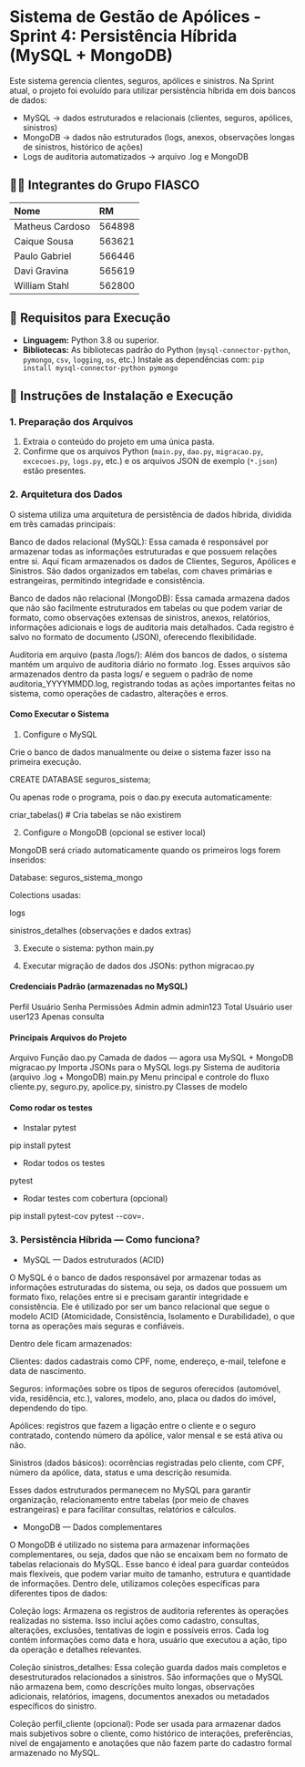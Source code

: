 # Sistema de Gestão de Apólices - Sprint 4: Persistência Híbrida (MySQL + MongoDB)

Este sistema gerencia clientes, seguros, apólices e sinistros.
Na Sprint atual, o projeto foi evoluído para utilizar persistência híbrida em dois bancos de dados:

- MySQL → dados estruturados e relacionais (clientes, seguros, apólices, sinistros)
- MongoDB → dados não estruturados (logs, anexos, observações longas de sinistros, histórico de ações)
- Logs de auditoria automatizados → arquivo .log e MongoDB

## 🧑‍💻 Integrantes do Grupo FIASCO

| Nome | RM |
| :--- | :--- |
| Matheus Cardoso | 564898 |
| Caique Sousa | 563621 |
| Paulo Gabriel | 566446 |
| Davi Gravina | 565619 |
| William Stahl | 562800 |

## 🚀 Requisitos para Execução

  * **Linguagem:** Python 3.8 ou superior.
  * **Bibliotecas:** As bibliotecas padrão do Python (`mysql-connector-python`, `pymongo`, `csv`, `logging`, `os`, etc.) Instale as dependências com: `pip install mysql-connector-python pymongo`

## 💾 Instruções de Instalação e Execução

### 1\. Preparação dos Arquivos

1.  Extraia o conteúdo do projeto em uma única pasta.
2.  Confirme que os arquivos Python (`main.py`, `dao.py`, `migracao.py`, `excecoes.py`, `logs.py`, etc.) e os arquivos JSON de exemplo (`*.json`) estão presentes.

### 2\. Arquitetura dos Dados

O sistema utiliza uma arquitetura de persistência de dados híbrida, dividida em três camadas principais:

Banco de dados relacional (MySQL):
Essa camada é responsável por armazenar todas as informações estruturadas e que possuem relações entre si. Aqui ficam armazenados os dados de Clientes, Seguros, Apólices e Sinistros. São dados organizados em tabelas, com chaves primárias e estrangeiras, permitindo integridade e consistência.

Banco de dados não relacional (MongoDB):
Essa camada armazena dados que não são facilmente estruturados em tabelas ou que podem variar de formato, como observações extensas de sinistros, anexos, relatórios, informações adicionais e logs de auditoria mais detalhados. Cada registro é salvo no formato de documento (JSON), oferecendo flexibilidade.

Auditoria em arquivo (pasta /logs/):
Além dos bancos de dados, o sistema mantém um arquivo de auditoria diário no formato .log. Esses arquivos são armazenados dentro da pasta logs/ e seguem o padrão de nome auditoria_YYYYMMDD.log, registrando todas as ações importantes feitas no sistema, como operações de cadastro, alterações e erros.

#### Como Executar o Sistema
1. Configure o MySQL

Crie o banco de dados manualmente ou deixe o sistema fazer isso na primeira execução.

CREATE DATABASE seguros_sistema;


Ou apenas rode o programa, pois o dao.py executa automaticamente:

criar_tabelas()  # Cria tabelas se não existirem

2. Configure o MongoDB (opcional se estiver local)

MongoDB será criado automaticamente quando os primeiros logs forem inseridos:

Database: seguros_sistema_mongo

Colections usadas:

logs

sinistros_detalhes (observações e dados extras)

3. Execute o sistema:
python main.py

4. Executar migração de dados dos JSONs:
python migracao.py

#### Credenciais Padrão (armazenadas no MySQL)
Perfil	Usuário	Senha	Permissões
Admin	admin	admin123	Total
Usuário	user	user123	Apenas consulta
#### Principais Arquivos do Projeto
Arquivo	Função
dao.py	Camada de dados — agora usa MySQL + MongoDB
migracao.py	Importa JSONs para o MySQL
logs.py	Sistema de auditoria (arquivo .log + MongoDB)
main.py	Menu principal e controle do fluxo
cliente.py, seguro.py, apolice.py, sinistro.py	Classes de modelo

#### Como rodar os testes
- Instalar pytest
  
pip install pytest
- Rodar todos os testes
  
pytest
- Rodar testes com cobertura (opcional)

pip install pytest-cov
pytest --cov=.

### 3\. Persistência Híbrida — Como funciona?
- MySQL — Dados estruturados (ACID)

O MySQL é o banco de dados responsável por armazenar todas as informações estruturadas do sistema, ou seja, os dados que possuem um formato fixo, relações entre si e precisam garantir integridade e consistência. Ele é utilizado por ser um banco relacional que segue o modelo ACID (Atomicidade, Consistência, Isolamento e Durabilidade), o que torna as operações mais seguras e confiáveis.

Dentro dele ficam armazenados:

Clientes: dados cadastrais como CPF, nome, endereço, e-mail, telefone e data de nascimento.

Seguros: informações sobre os tipos de seguros oferecidos (automóvel, vida, residência, etc.), valores, modelo, ano, placa ou dados do imóvel, dependendo do tipo.

Apólices: registros que fazem a ligação entre o cliente e o seguro contratado, contendo número da apólice, valor mensal e se está ativa ou não.

Sinistros (dados básicos): ocorrências registradas pelo cliente, com CPF, número da apólice, data, status e uma descrição resumida.

Esses dados estruturados permanecem no MySQL para garantir organização, relacionamento entre tabelas (por meio de chaves estrangeiras) e para facilitar consultas, relatórios e cálculos.
- MongoDB — Dados complementares

O MongoDB é utilizado no sistema para armazenar informações complementares, ou seja, dados que não se encaixam bem no formato de tabelas relacionais do MySQL. Esse banco é ideal para guardar conteúdos mais flexíveis, que podem variar muito de tamanho, estrutura e quantidade de informações.
Dentro dele, utilizamos coleções específicas para diferentes tipos de dados:

Coleção logs:
Armazena os registros de auditoria referentes às operações realizadas no sistema. Isso inclui ações como cadastro, consultas, alterações, exclusões, tentativas de login e possíveis erros. Cada log contém informações como data e hora, usuário que executou a ação, tipo da operação e detalhes relevantes.

Coleção sinistros_detalhes:
Essa coleção guarda dados mais completos e desestruturados relacionados a sinistros. São informações que o MySQL não armazena bem, como descrições muito longas, observações adicionais, relatórios, imagens, documentos anexados ou metadados específicos do sinistro.

Coleção perfil_cliente (opcional):
Pode ser usada para armazenar dados mais subjetivos sobre o cliente, como histórico de interações, preferências, nível de engajamento e anotações que não fazem parte do cadastro formal armazenado no MySQL.
